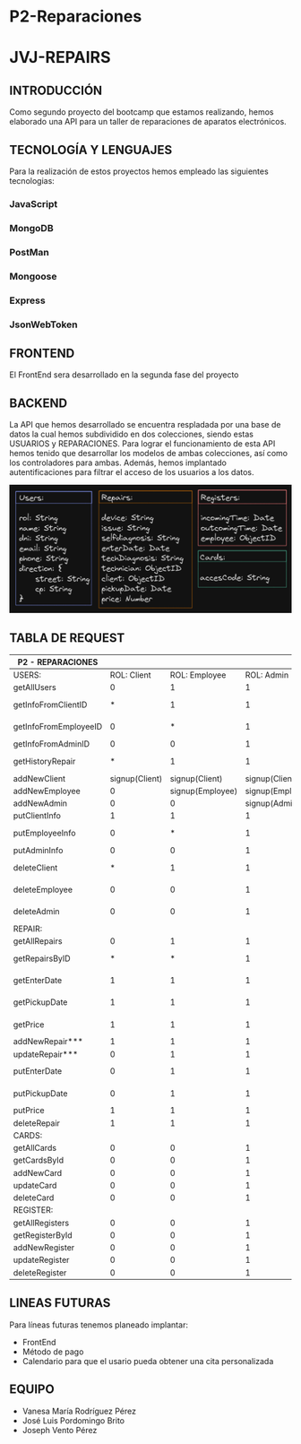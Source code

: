 # P2-Reparaciones

# JVJ-REPAIRS

## INTRODUCCIÓN

Como segundo proyecto del bootcamp que estamos realizando, hemos elaborado una API para un taller de reparaciones de aparatos electrónicos.


## TECNOLOGÍA Y LENGUAJES

Para la realización de estos proyectos hemos empleado las siguientes tecnologias: 

### JavaScript
### MongoDB
### PostMan
### Mongoose
### Express
### JsonWebToken

## FRONTEND

El FrontEnd sera desarrollado en la segunda fase del proyecto 


## BACKEND

La API que hemos desarrollado se encuentra respladada por una base de datos la cual hemos subdividido en dos colecciones, siendo estas USUARIOS y REPARACIONES. 
Para lograr el funcionamiento de esta API hemos tenido que desarrollar los modelos de ambas colecciones,
así como los controladores para ambas. Además, hemos implantado autentificaciones para filtrar el acceso
de los usuarios a los datos.

![](img/updatedCollections.png)

## TABLA DE REQUEST

| P2 - REPARACIONES     |                |                  |                  | Comprobaciones de rol:               |                                        |
|-----------------------|----------------|------------------|------------------|--------------------------------------|----------------------------------------|
| USERS:                | ROL: Client    | ROL: Employee    | ROL: Admin       | Middleware                           | Endpoints                              |
| getAllUsers           | 0              | 1                | 1                | auth + checkRol                      | GET: /api/users/                       |
| getInfoFromClientID   | *              | 1                | 1                | auth + checkRolFirstAndIdBefore      | GET: /api/users/client/:idUser         |
| getInfoFromEmployeeID | 0              | *                | 1                | auth + checkRolFirstAdminAndIdBefore | GET: /api/users/employee/:idUser       |
| getInfoFromAdminID    | 0              | 0                | 1                | auth + checkRolAdmin                 | GET: /api/users/admin/:idUser          |
| getHistoryRepair      | *              | 1                | 1                | auth + checkRolFirstAndIdBefore      | GET: /api/users/:idUser/historyrepair  |
| addNewClient          | signup(Client) | signup(Client)   | signup(Client)   |                                      | POST: /api/users/client/               |
| addNewEmployee        | 0              | signup(Employee) | signup(Employee) |                                      | POST: /api/users/employee/             |
| addNewAdmin           | 0              | 0                | signup(Admin)    |                                      | POST: /api/users/admin/                |
| putClientInfo         | 1              | 1                | 1                | auth                                 | PUT: /api/users/client/:idUser         |
| putEmployeeInfo       | 0              | *                | 1                | auth + checkRolFirstAdminAndIdBefore | PUT: /api/users/employee/:idUser       |
| putAdminInfo          | 0              | 0                | 1                | auth + checkRolAdmin                 | PUT: /api/users/admin/:idUser          |
| deleteClient          | *              | 1                | 1                | auth + checkRolFirstAndIdBefore      | DELETE: /api/users/client/:idUser      |
| deleteEmployee        | 0              | 0                | 1                | auth + checkRolAdmin                 | DELETE: /api/users/employee/:idUser    |
| deleteAdmin           | 0              | 0                | 1                | auth + checkRolAdmin                 | DELETE: /api/users/admin/:idUser       |
| REPAIR:               |                |                  |                  |                                      |                                        |
| getAllRepairs         | 0              | 1                | 1                | auth + checkRol                      | GET: /api/repairs/                     |
| getRepairsByID        | *              | *                | 1                | auth + checkRolFirstAndIdBefore      | GET: /api/repairs/:idRepair            |
| getEnterDate          | 1              | 1                | 1                | auth + checkRolFirstAndIdBefore      | GET: /api/repairs/:idRepair/enterdate  |
| getPickupDate         | 1              | 1                | 1                | auth + checkRolFirstAndIdBefore      | GET: /api/repairs/:idRepair/pickupdate |
| getPrice              | 1              | 1                | 1                | auth + checkRolFirstAndIdBefore      | GET: /api/repairs/:idRepair/price      |
| addNewRepair***       | 1              | 1                | 1                | auth                                 | POST: /api/repairs/                    |
| updateRepair***       | 0              | 1                | 1                | auth + checkRol                      | PUT: /api/repairs/:idRepair            |
| putEnterDate          | 0              | 1                | 1                | auth + checkRol                      | PUT: /api/repairs/:idRepair/enterdate  |
| putPickupDate         | 0              | 1                | 1                | auth + checkRol                      | PUT: /api/repairs/:idRepair/pickupdate |
| putPrice              | 1              | 1                | 1                | auth + checkRol                      | PUT: /api/repairs/:idRepair/price      |
| deleteRepair          | 1              | 1                | 1                | auth                                 | DELETE: /api/repairs/:idRepair         |
| CARDS:                |                |                  |                  |                                      |                                        |
| getAllCards           | 0              | 0                | 1                | auth + checkRolAdmin                 | GET: /api/card/                        |
| getCardsById          | 0              | 0                | 1                | auth + checkRolAdmin                 | GET: /api/card/:idCard                 |
| addNewCard            | 0              | 0                | 1                | auth + checkRolAdmin                 | POST: /api/card/                       |
| updateCard            | 0              | 0                | 1                | auth + checkRolAdmin                 | PUT: /api/card/:idCard                 |
| deleteCard            | 0              | 0                | 1                | auth + checkRolAdmin                 | DELETE: /api/card/:idCard              |
| REGISTER:             |                |                  |                  |                                      |                                        |
| getAllRegisters       | 0              | 0                | 1                | auth + checkRolAdmin                 | GET: /api/register/                    |
| getRegisterById       | 0              | 0                | 1                | auth + checkRolAdmin                 | GET: /api/register/                    |
| addNewRegister        | 0              | 0                | 1                | auth + checkRolAdmin                 | POST: /api/register/                   |
| updateRegister        | 0              | 0                | 1                | auth + checkRolAdmin                 | PUT: /api/register/:idRegister         |
| deleteRegister        | 0              | 0                | 1                | auth + checkRolAdmin                 | DELETE: /api/register/:idRegister      |


## LINEAS FUTURAS

Para líneas futuras tenemos planeado implantar:

- FrontEnd
- Método de pago
- Calendario para que el usario pueda obtener una cita personalizada

## EQUIPO  

- Vanesa María Rodríguez Pérez
- José Luis Pordomingo Brito
- Joseph Vento Pérez













